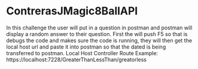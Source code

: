 # ContrerasJMagic8BallAPI
In this challenge the user will put in a question in postman and postman will display a random answer to their question.
First the will push F5 so that is debugs the code and makes sure the code is running, they will then get the local host url and paste it into postman so that the dated is being transferred to postman.
        Local Host                  Controller      Route
Example: https://localhost:7228/GreaterThanLessThan/greatorless